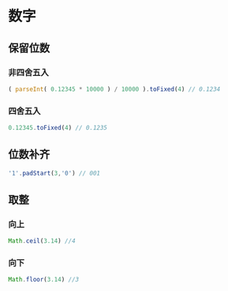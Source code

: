 # 数字

## 保留位数

### 非四舍五入
```javascript
( parseInt( 0.12345 * 10000 ) / 10000 ).toFixed(4) // 0.1234
```
### 四舍五入
```javascript
0.12345.toFixed(4) // 0.1235
```

## 位数补齐
```javascript
'1'.padStart(3,'0') // 001
```

## 取整
### 向上
```javascript
Math.ceil(3.14) //4
```
### 向下
``` javascript
Math.floor(3.14) //3
```
